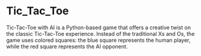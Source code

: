 # Tic_Tac_Toe
Tic-Tac-Toe with AI is a Python-based game that offers a creative twist on the classic Tic-Tac-Toe experience. Instead of the traditional Xs and Os, the game uses colored squares: the blue square represents the human player, while the red square represents the AI opponent.
